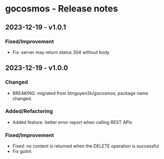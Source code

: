 # gocosmos - Release notes

## 2023-12-19 - v1.0.1

### Fixed/Improvement

- Fix: server may return status 304 without body

## 2023-12-19 - v1.0.0

### Changed

- BREAKING: migrated from btnguyen2k/gocosmos, package name changed.

### Added/Refactoring

- Added feature: better error report when calling REST APIs

### Fixed/Improvement

- Fixed: no content is returned when the DELETE operation is successful
- Fix golint

